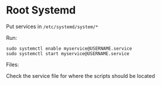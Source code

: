 # Root Systemd

Put services in `/etc/systemd/system/*`

Run:

```
sudo systemctl enable myservice@USERNAME.service
sudo systemctl start myservice@USERNAME.service
```

Files:

Check the service file for where the scripts should be located
